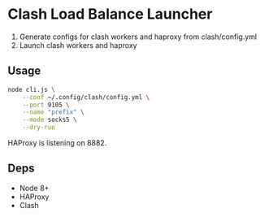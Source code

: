 Clash Load Balance Launcher
=======================

1. Generate configs for clash workers and haproxy from clash/config.yml
2. Launch clash workers and haproxy

## Usage

```bash
node cli.js \
    --conf ~/.config/clash/config.yml \
    --port 9105 \
    --name "prefix" \
    --mode socks5 \
    --dry-run
```

HAProxy is listening on 8882.

## Deps

* Node 8+
* HAProxy
* Clash
